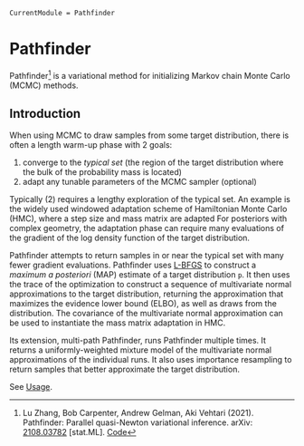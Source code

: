 ```@meta
CurrentModule = Pathfinder
```

# Pathfinder

Pathfinder[^Zhang2021] is a variational method for initializing Markov chain Monte Carlo (MCMC) methods.

## Introduction

When using MCMC to draw samples from some target distribution, there is often a length warm-up phase with 2 goals:
1. converge to the _typical set_ (the region of the target distribution where the bulk of the probability mass is located)
2. adapt any tunable parameters of the MCMC sampler (optional)

Typically (2) requires a lengthy exploration of the typical set.
An example is the widely used windowed adaptation scheme of Hamiltonian Monte Carlo (HMC), where a step size and mass matrix are adapted
For posteriors with complex geometry, the adaptation phase can require many evaluations of the gradient of the log density function of the target distribution.

Pathfinder attempts to return samples in or near the typical set with many fewer gradient evaluations.
Pathfinder uses [L-BFGS](https://en.wikipedia.org/wiki/Limited-memory_BFGS) to construct a _maximum a posteriori_ (MAP) estimate of a target distribution ``p``.
It then uses the trace of the optimization to construct a sequence of multivariate normal approximations to the target distribution, returning the approximation that maximizes the evidence lower bound (ELBO), as well as draws from the distribution.
The covariance of the multivariate normal approximation can be used to instantiate the mass matrix adaptation in HMC.

Its extension, multi-path Pathfinder, runs Pathfinder multiple times.
It returns a uniformly-weighted mixture model of the multivariate normal approximations of the individual runs.
It also uses importance resampling to return samples that better approximate the target distribution.

See [Usage](@ref).

[^Zhang2021]: Lu Zhang, Bob Carpenter, Andrew Gelman, Aki Vehtari (2021).
              Pathfinder: Parallel quasi-Newton variational inference.
              arXiv: [2108.03782](https://arxiv.org/abs/2108.03782) [stat.ML].
              [Code](https://github.com/LuZhangstat/Pathfinder)

